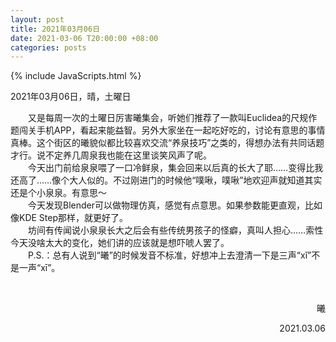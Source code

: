 ```yaml
---
layout: post
title: 2021年03月06日
date: 2021-03-06 T20:00:00 +08:00
categories: posts
---
```


{% include JavaScripts.html %}

2021年03月06日，晴，土曜日  
  
&emsp;&emsp;又是每周一次的土曜日厉害曦集会，听她们推荐了一款叫Euclidea的尺规作题闯关手机APP，看起来能益智。另外大家坐在一起吃好吃的，讨论有意思的事情真棒。这个街区的曦貌似都比较喜欢交流“养泉技巧”之类的，得想办法有共同话题才行。说不定养几周泉我也能在这里谈笑风声了呢。  
&emsp;&emsp;今天出门前给泉泉喂了一口冷鲜泉，集会回来以后真的长大了耶……变得比我还高了……像个大人似的。不过刚进门的时候他“噗啾，噗啾”地欢迎声就知道其实还是个小泉泉。有意思～  
&emsp;&emsp;今天发现Blender可以做物理仿真，感觉有点意思。如果参数能更直观，比如像KDE Step那样，就更好了。  
&emsp;&emsp;坊间有传闻说小泉泉长大之后会有些传统男孩子的怪癖，真叫人担心……索性今天没啥太大的变化，她们讲的应该就是想吓唬人罢了。  
&emsp;&emsp;P.S.：总有人说到“曦”的时候发音不标准，好想冲上去澄清一下是三声“xǐ”不是一声“xī”。  

&emsp;&emsp;
<p align="right">曦</p>
<p align="right">2021.03.06</p>
